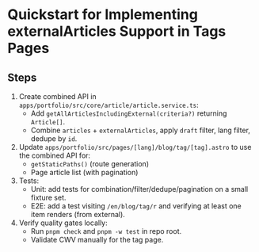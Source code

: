 # Quickstart for Implementing externalArticles Support in Tags Pages

## Steps

1. Create combined API in `apps/portfolio/src/core/article/article.service.ts`:
   - Add `getAllArticlesIncludingExternal(criteria?)` returning `Article[]`.
   - Combine `articles` + `externalArticles`, apply `draft` filter, lang filter, dedupe by `id`.
2. Update `apps/portfolio/src/pages/[lang]/blog/tag/[tag].astro` to use the combined API for:
   - `getStaticPaths()` (route generation)
   - Page article list (with pagination)
3. Tests:
   - Unit: add tests for combination/filter/dedupe/pagination on a small fixture set.
   - E2E: add a test visiting `/en/blog/tag/r` and verifying at least one item renders (from external).
4. Verify quality gates locally:
   - Run `pnpm check` and `pnpm -w test` in repo root.
   - Validate CWV manually for the tag page.
